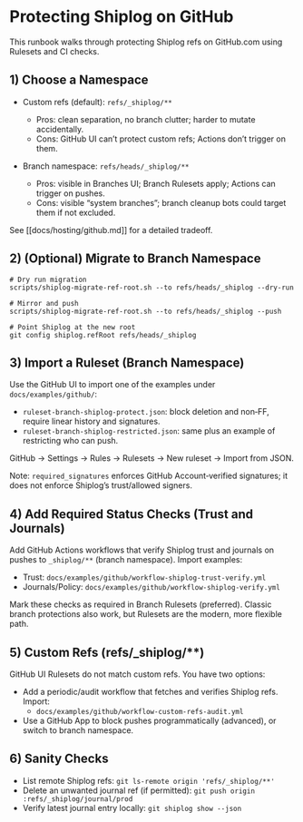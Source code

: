 # Protecting Shiplog on GitHub

This runbook walks through protecting Shiplog refs on GitHub.com using Rulesets and CI checks.

## 1) Choose a Namespace

- Custom refs (default): `refs/_shiplog/**`
  - Pros: clean separation, no branch clutter; harder to mutate accidentally.
  - Cons: GitHub UI can’t protect custom refs; Actions don’t trigger on them.

- Branch namespace: `refs/heads/_shiplog/**`
  - Pros: visible in Branches UI; Branch Rulesets apply; Actions can trigger on pushes.
  - Cons: visible “system branches”; branch cleanup bots could target them if not excluded.

See [[docs/hosting/github.md]] for a detailed tradeoff.

## 2) (Optional) Migrate to Branch Namespace

```
# Dry run migration
scripts/shiplog-migrate-ref-root.sh --to refs/heads/_shiplog --dry-run

# Mirror and push
scripts/shiplog-migrate-ref-root.sh --to refs/heads/_shiplog --push

# Point Shiplog at the new root
git config shiplog.refRoot refs/heads/_shiplog
```

## 3) Import a Ruleset (Branch Namespace)

Use the GitHub UI to import one of the examples under `docs/examples/github/`:

- `ruleset-branch-shiplog-protect.json`: block deletion and non‑FF, require linear history and signatures.
- `ruleset-branch-shiplog-restricted.json`: same plus an example of restricting who can push.

GitHub → Settings → Rules → Rulesets → New ruleset → Import from JSON.

Note: `required_signatures` enforces GitHub Account‑verified signatures; it does not enforce Shiplog’s trust/allowed signers.

## 4) Add Required Status Checks (Trust and Journals)

Add GitHub Actions workflows that verify Shiplog trust and journals on pushes to `_shiplog/**` (branch namespace). Import examples:

- Trust: `docs/examples/github/workflow-shiplog-trust-verify.yml`
- Journals/Policy: `docs/examples/github/workflow-shiplog-verify.yml`

Mark these checks as required in Branch Rulesets (preferred). Classic branch protections also work, but Rulesets are the modern, more flexible path.

## 5) Custom Refs (refs/_shiplog/**)

GitHub UI Rulesets do not match custom refs. You have two options:

- Add a periodic/audit workflow that fetches and verifies Shiplog refs. Import:
  - `docs/examples/github/workflow-custom-refs-audit.yml`
- Use a GitHub App to block pushes programmatically (advanced), or switch to branch namespace.

## 6) Sanity Checks

- List remote Shiplog refs: `git ls-remote origin 'refs/_shiplog/**'`
- Delete an unwanted journal ref (if permitted): `git push origin :refs/_shiplog/journal/prod`
- Verify latest journal entry locally: `git shiplog show --json`
